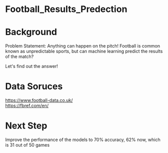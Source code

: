 # Football_Results_Predection

# Background
Problem Statement: Anything can happen on the pitch! Football is common known as unpredictable sports, but can machine learning predict the results of the match?

Let's find out the answer!

# Data Soruces
https://www.football-data.co.uk/   
https://fbref.com/en/

# Next Step
Improve the performance of the models to 70% accuracy, 62% now, which is 31 out of 50 games
